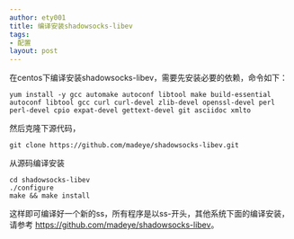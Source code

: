 ```yaml
---
author: ety001
title: 编译安装shadowsocks-libev
tags:
- 配置
layout: post
---
```

在centos下编译安装shadowsocks-libev，需要先安装必要的依赖，命令如下：

```
yum install -y gcc automake autoconf libtool make build-essential autoconf libtool gcc curl curl-devel zlib-devel openssl-devel perl perl-devel cpio expat-devel gettext-devel git asciidoc xmlto
```

然后克隆下源代码，

```
git clone https://github.com/madeye/shadowsocks-libev.git
```

从源码编译安装

```
cd shadowsocks-libev
./configure
make && make install
```
这样即可编译好一个新的ss，所有程序是以ss-开头，其他系统下面的编译安装，请参考
<https://github.com/madeye/shadowsocks-libev>。
